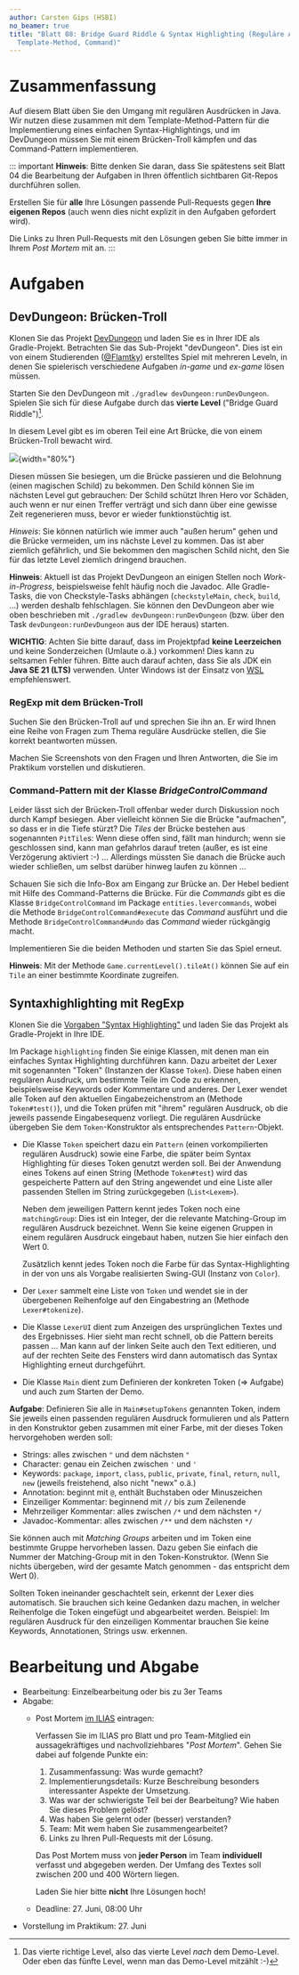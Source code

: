 ```yaml
---
author: Carsten Gips (HSBI)
no_beamer: true
title: "Blatt 08: Bridge Guard Riddle & Syntax Highlighting (Reguläre Ausdrücke,
  Template-Method, Command)"
---
```


# Zusammenfassung

Auf diesem Blatt üben Sie den Umgang mit regulären Ausdrücken in Java. Wir nutzen
diese zusammen mit dem Template-Method-Pattern für die Implementierung eines
einfachen Syntax-Highlightings, und im DevDungeon müssen Sie mit einem Brücken-Troll
kämpfen und das Command-Pattern implementieren.

::: important
**Hinweis**: Bitte denken Sie daran, dass Sie spätestens seit Blatt 04 die
Bearbeitung der Aufgaben in Ihren öffentlich sichtbaren Git-Repos durchführen
sollen.

Erstellen Sie für **alle** Ihre Lösungen passende Pull-Requests gegen **Ihre eigenen
Repos** (auch wenn dies nicht explizit in den Aufgaben gefordert wird).

Die Links zu Ihren Pull-Requests mit den Lösungen geben Sie bitte immer in Ihrem
*Post Mortem* mit an.
:::

# Aufgaben

## DevDungeon: Brücken-Troll

Klonen Sie das Projekt
[DevDungeon](https://github.com/Dungeon-CampusMinden/dev-dungeon) und laden Sie es
in Ihrer IDE als Gradle-Projekt. Betrachten Sie das Sub-Projekt "devDungeon". Dies
ist ein von einem Studierenden ([\@Flamtky](https://github.com/Flamtky)) erstelltes
Spiel mit mehreren Leveln, in denen Sie spielerisch verschiedene Aufgaben *in-game*
und *ex-game* lösen müssen.

Starten Sie den DevDungeon mit `./gradlew devDungeon:runDevDungeon`. Spielen Sie
sich für diese Aufgabe durch das **vierte Level** ("Bridge Guard Riddle")[^1].

In diesem Level gibt es im oberen Teil eine Art Brücke, die von einem Brücken-Troll
bewacht wird.

![](images/bridgetroll-annot.png){width="80%"}

Diesen müssen Sie besiegen, um die Brücke passieren und die Belohnung (einen
magischen Schild) zu bekommen. Den Schild können Sie im nächsten Level gut
gebrauchen: Der Schild schützt Ihren Hero vor Schäden, auch wenn er nur einen
Treffer verträgt und sich dann über eine gewisse Zeit regenerieren muss, bevor er
wieder funktionstüchtig ist.

*Hinweis*: Sie können natürlich wie immer auch "außen herum" gehen und die Brücke
vermeiden, um ins nächste Level zu kommen. Das ist aber ziemlich gefährlich, und Sie
bekommen den magischen Schild nicht, den Sie für das letzte Level ziemlich dringend
brauchen.

**Hinweis**: Aktuell ist das Projekt DevDungeon an einigen Stellen noch
*Work-in-Progress*, beispielsweise fehlt häufig noch die Javadoc. Alle Gradle-Tasks,
die von Checkstyle-Tasks abhängen (`checkstyleMain`, `check`, `build`, ...) werden
deshalb fehlschlagen. Sie können den DevDungeon aber wie oben beschrieben mit
`./gradlew devDungeon:runDevDungeon` (bzw. über den Task `devDungeon:runDevDungeon`
aus der IDE heraus) starten.

**WICHTIG**: Achten Sie bitte darauf, dass im Projektpfad **keine Leerzeichen** und
keine Sonderzeichen (Umlaute o.ä.) vorkommen! Dies kann zu seltsamen Fehler führen.
Bitte auch darauf achten, dass Sie als JDK ein **Java SE 21 (LTS)** verwenden. Unter
Windows ist der Einsatz von
[WSL](https://learn.microsoft.com/en-us/windows/wsl/install) empfehlenswert.

### RegExp mit dem Brücken-Troll

Suchen Sie den Brücken-Troll auf und sprechen Sie ihn an. Er wird Ihnen eine Reihe
von Fragen zum Thema reguläre Ausdrücke stellen, die Sie korrekt beantworten müssen.

Machen Sie Screenshots von den Fragen und Ihren Antworten, die Sie im Praktikum
vorstellen und diskutieren.

### Command-Pattern mit der Klasse *BridgeControlCommand*

Leider lässt sich der Brücken-Troll offenbar weder durch Diskussion noch durch Kampf
besiegen. Aber vielleicht können Sie die Brücke "aufmachen", so dass er in die Tiefe
stürzt? Die *Tiles* der Brücke bestehen aus sogenannten `PitTile`s: Wenn diese offen
sind, fällt man hindurch; wenn sie geschlossen sind, kann man gefahrlos darauf
treten (außer, es ist eine Verzögerung aktiviert :-) ... Allerdings müssten Sie
danach die Brücke auch wieder schließen, um selbst darüber hinweg laufen zu können
...

Schauen Sie sich die Info-Box am Eingang zur Brücke an. Der Hebel bedient mit Hilfe
des Command-Patterns die Brücke. Für die *Commands* gibt es die Klasse
`BridgeControlCommand` im Package `entities.levercommands`, wobei die Methode
`BridgeControlCommand#execute` das *Command* ausführt und die Methode
`BridgeControlCommand#undo` das *Command* wieder rückgängig macht.

Implementieren Sie die beiden Methoden und starten Sie das Spiel erneut.

**Hinweis**: Mit der Methode `Game.currentLevel().tileAt()` können Sie auf ein
`Tile` an einer bestimmte Koordinate zugreifen.

## Syntaxhighlighting mit RegExp

Klonen Sie die [Vorgaben "Syntax
Highlighting"](https://github.com/Programmiermethoden-CampusMinden/prog2_ybel_highlighting)
und laden Sie das Projekt als Gradle-Projekt in Ihre IDE.

Im Package `highlighting` finden Sie einige Klassen, mit denen man ein einfaches
Syntax Highlighting durchführen kann. Dazu arbeitet der Lexer mit sogenannten
"Token" (Instanzen der Klasse `Token`). Diese haben einen regulären Ausdruck, um
bestimmte Teile im Code zu erkennen, beispielsweise Keywords oder Kommentare und
anderes. Der Lexer wendet alle Token auf den aktuellen Eingabezeichenstrom an
(Methode `Token#test()`), und die Token prüfen mit "ihrem" regulären Ausdruck, ob
die jeweils passende Eingabesequenz vorliegt. Die regulären Ausdrücke übergeben Sie
dem `Token`-Konstruktor als entsprechendes `Pattern`-Objekt.

-   Die Klasse `Token` speichert dazu ein `Pattern` (einen vorkompilierten regulären
    Ausdruck) sowie eine Farbe, die später beim Syntax Highlighting für dieses Token
    genutzt werden soll. Bei der Anwendung eines Tokens auf einen String (Methode
    `Token#test`) wird das gespeicherte Pattern auf den String angewendet und eine
    Liste aller passenden Stellen im String zurückgegeben (`List<Lexem>`).

    Neben dem jeweiligen Pattern kennt jedes Token noch eine `matchingGroup`: Dies
    ist ein Integer, der die relevante Matching-Group im regulären Ausdruck
    bezeichnet. Wenn Sie keine eigenen Gruppen in einem regulären Ausdruck eingebaut
    haben, nutzen Sie hier einfach den Wert 0.

    Zusätzlich kennt jedes Token noch die Farbe für das Syntax-Highlighting in der
    von uns als Vorgabe realisierten Swing-GUI (Instanz von `Color`).

-   Der `Lexer` sammelt eine Liste von `Token` und wendet sie in der übergebenen
    Reihenfolge auf den Eingabestring an (Methode `Lexer#tokenize`).

-   Die Klasse `LexerUI` dient zum Anzeigen des ursprünglichen Textes und des
    Ergebnisses. Hier sieht man recht schnell, ob die Pattern bereits passen ... Man
    kann auf der linken Seite auch den Text editieren, und auf der rechten Seite des
    Fensters wird dann automatisch das Syntax Highlighting erneut durchgeführt.

-   Die Klasse `Main` dient zum Definieren der konkreten Token (=\> Aufgabe) und
    auch zum Starten der Demo.

**Aufgabe**: Definieren Sie alle in `Main#setupTokens` genannten Token, indem Sie
jeweils einen passenden regulären Ausdruck formulieren und als Pattern in den
Konstruktor geben zusammen mit einer Farbe, mit der dieses Token hervorgehoben
werden soll:

-   Strings: alles zwischen `"` und dem nächsten `"`
-   Character: genau ein Zeichen zwischen `'` und `'`
-   Keywords: `package`, `import`, `class`, `public`, `private`, `final`, `return`,
    `null`, `new` (jeweils freistehend, also nicht "newx" o.ä.)
-   Annotation: beginnt mit `@`, enthält Buchstaben oder Minuszeichen
-   Einzeiliger Kommentar: beginnend mit `//` bis zum Zeilenende
-   Mehrzeiliger Kommentar: alles zwischen `/*` und dem nächsten `*/`
-   Javadoc-Kommentar: alles zwischen `/**` und dem nächsten `*/`

Sie können auch mit *Matching Groups* arbeiten und im Token eine bestimmte Gruppe
hervorheben lassen. Dazu geben Sie einfach die Nummer der Matching-Group mit in den
Token-Konstruktor. (Wenn Sie nichts übergeben, wird der gesamte Match genommen - das
entspricht dem Wert 0).

Sollten Token ineinander geschachtelt sein, erkennt der Lexer dies automatisch. Sie
brauchen sich keine Gedanken dazu machen, in welcher Reihenfolge die Token eingefügt
und abgearbeitet werden. Beispiel: Im regulären Ausdruck für den einzeiligen
Kommentar brauchen Sie keine Keywords, Annotationen, Strings usw. erkennen.

# Bearbeitung und Abgabe

-   Bearbeitung: Einzelbearbeitung oder bis zu 3er Teams
-   Abgabe:
    -   Post Mortem [im
        ILIAS](https://www.hsbi.de/elearning/goto.php?target=exc_1514856&client_id=FH-Bielefeld)
        eintragen:

        Verfassen Sie im ILIAS pro Blatt und pro Team-Mitglied ein aussagekräftiges
        und nachvollziehbares "*Post Mortem*". Gehen Sie dabei auf folgende Punkte
        ein:

        1.  Zusammenfassung: Was wurde gemacht?
        2.  Implementierungsdetails: Kurze Beschreibung besonders interessanter
            Aspekte der Umsetzung.
        3.  Was war der schwierigste Teil bei der Bearbeitung? Wie haben Sie dieses
            Problem gelöst?
        4.  Was haben Sie gelernt oder (besser) verstanden?
        5.  Team: Mit wem haben Sie zusammengearbeitet?
        6.  Links zu Ihren Pull-Requests mit der Lösung.

        Das Post Mortem muss von **jeder Person** im Team **individuell** verfasst
        und abgegeben werden. Der Umfang des Textes soll zwischen 200 und 400
        Wörtern liegen.

        Laden Sie hier bitte **nicht** Ihre Lösungen hoch!

    -   Deadline: 27. Juni, 08:00 Uhr
-   Vorstellung im Praktikum: 27. Juni

[^1]: Das vierte richtige Level, also das vierte Level *nach* dem Demo-Level. Oder
    eben das fünfte Level, wenn man das Demo-Level mitzählt :-)
